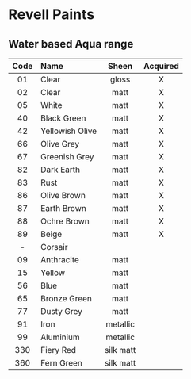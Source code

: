 # Revell Paints

## Water based Aqua range

| Code | Name | Sheen| Acquired |
|:---:|:---|:---:|:---:|
|01|Clear|gloss|X|
|02|Clear|matt|X|
|05|White|matt|X|
|40|Black Green| matt|X|
|42|Yellowish Olive|matt|X|
|66|Olive Grey|matt|X|
|67|Greenish Grey|matt|X|
|82|Dark Earth| matt |X|
|83|Rust| matt |X|
|86|Olive Brown| matt |X|
|87|Earth Brown| matt |X|
|88|Ochre Brown| matt |X|
|89|Beige| matt |X|
|-|Corsair||
|09|Anthracite|matt| |
|15|Yellow|matt||
|56|Blue|matt||
|65|Bronze Green|matt||
|77|Dusty Grey|matt||
|91|Iron|metallic||
|99|Aluminium|metallic||
|330|Fiery Red|silk matt||
|360|Fern Green|silk matt||
